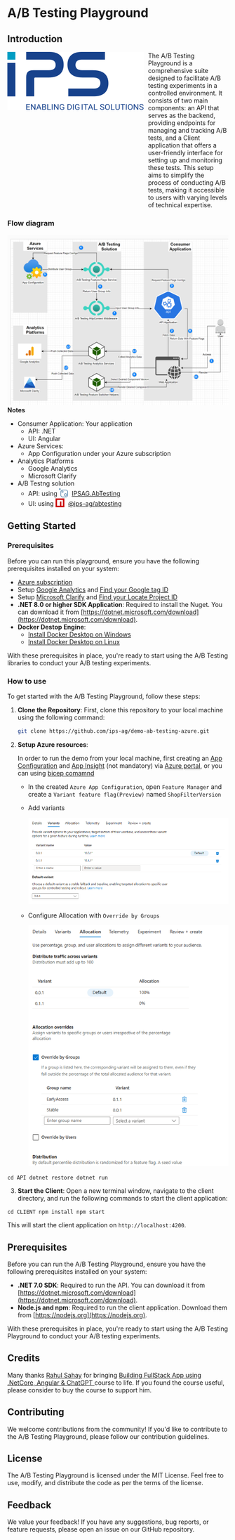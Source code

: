 # A/B Testing Playground
## Introduction
<div style="display: flex;">
  <div >
  <a href="https://www.ips-ag.com">
      <img src="../docs/images/ips-ag.svg" alt="IPS AG" style="max-width: 100%;">
    </a>
  </div>
  <div style="flex: 1; padding-left: 10px;">
    The A/B Testing Playground is a comprehensive suite designed to facilitate A/B testing experiments in a controlled environment. It consists of two main components: an API that serves as the backend, providing endpoints for managing and tracking A/B tests, and a Client application that offers a user-friendly interface for setting up and monitoring these tests. This setup aims to simplify the process of conducting A/B tests, making it accessible to users with varying levels of technical expertise.
  </div>
</div>

### Flow diagram
![alt text](../docs/diagrams/architecture-diagram.PNG)
**Notes**

- Consumer Application: Your application
  - API: .NET
  - UI: Angular
- Azure Services:
  - App Configuration under your Azure subscription
- Analytics Platforms
  - Google Analytics
  - Microsoft Clarify
- A/B Testng solution
  - API: using <img style="width: 20px; top: 3px; position: relative; margin-right: 5px;" src="../docs/images/nuget.svg"/> [IPSAG.AbTesting][nuget_package]
  - UI: using <img style="width: 20px; top: 3px; position: relative; margin-right: 5px;" src="../docs/images/npm.png"/> [@ips-ag/abtesting][npm_package]

## Getting Started

### Prerequisites

Before you can run this playground, ensure you have the following prerequisites installed on your system:

- [Azure subscription][azure_sub]
- Setup [Google Analytics][google_analytics] and [Find your Google tag ID][google_tag_id]
- Setup [Microsoft Clarify][ms_clarify] and [Find your Locate Project ID][clarify_id]
- **.NET 8.0 or higher SDK Application**: Required to install the Nuget. You can download it from [https://dotnet.microsoft.com/download](https://dotnet.microsoft.com/download).
- **Docker Destop Engine**:
  - [Install Docker Desktop on Windows][docker_window]
  - [Install Docker Desktop on Linux][docker_linux]

With these prerequisites in place, you're ready to start using the A/B Testing libraries to conduct your A/B testing experiments.

### How to use

To get started with the A/B Testing Playground, follow these steps:

1. **Clone the Repository**: First, clone this repository to your local machine using the following command:

   ```bash
   git clone https://github.com/ips-ag/demo-ab-testing-azure.git
   ```

2. **Setup Azure resources**:

   In order to run the demo from your local machine, first creating an [App Configuration][app_config_docs] and [App Insight][app_insights_docs] (not mandatory) via [Azure portal](https://portal.azure.com/), or you can using [bicep comamnd](../bicep/README.md)
   - In the created `Azure App Configuration`, open `Feature Manager` and create a `Variant feature flag(Preview)` named `ShopFilterVersion`
   - Add variants

      ![alt text](../docs/images/feature-flag-variant.png)
   - Configure Allocation with `Override by Groups`

      ![alt text](../docs/images/feature-flag-allocation.png)

```
cd API dotnet restore dotnet run
```

3. **Start the Client**: Open a new terminal window, navigate to the client directory, and run the following commands to start the client application:

```
cd CLIENT npm install npm start
```

This will start the client application on `http://localhost:4200`.

## Prerequisites

Before you can run the A/B Testing Playground, ensure you have the following prerequisites installed on your system:

- **.NET 7.0 SDK**: Required to run the API. You can download it from [https://dotnet.microsoft.com/download](https://dotnet.microsoft.com/download).
- **Node.js and npm**: Required to run the client application. Download them from [https://nodejs.org](https://nodejs.org).

With these prerequisites in place, you're ready to start using the A/B Testing Playground to conduct your A/B testing experiments.

## Credits

Many thanks [Rahul Sahay](https://www.udemy.com/user/rahulsahay-2/) for bringing [Building FullStack App using .NetCore, Angular & ChatGPT
](https://www.udemy.com/course/building-fullstack-app-using-netcore-angular-chatgpt/#instructor-1) course to life. If you found the course useful, please consider to buy the course to support him.

## Contributing

We welcome contributions from the community! If you'd like to contribute to the A/B Testing Playground, please follow our contribution guidelines.

## License

The A/B Testing Playground is licensed under the MIT License. Feel free to use, modify, and distribute the code as per the terms of the license.

## Feedback

We value your feedback! If you have any suggestions, bug reports, or feature requests, please open an issue on our GitHub repository.

<!-- LINKS -->

[nuget_source]: https://github.com/ips-ag/demo-ab-testing-azure/tree/main/packages/Nuget/IPSAG.AbTesting
[npm_source]: https://github.com/ips-ag/demo-ab-testing-azure/tree/main/packages/npm/abtesting
[playground_source]: https://github.com/ips-ag/demo-ab-testing-azure/tree/main/playground
[source_readme]: https://github.com/ips-ag/demo-ab-testing-azure/tree/main/packages/Nuget/IPSAG.AbTesting/README.md
[npm_readme]: https://github.com/ips-ag/demo-ab-testing-azure/tree/main/packages/npm/abtesting/README.md
[playground_readme]: https://github.com/ips-ag/demo-ab-testing-azure/tree/main/playground/README.md
[nuget_package]: https://www.nuget.org/packages/IPSAG.AbTesting/
[nuget]: https://www.nuget.org/
[npm_package]: https://www.npmjs.com/package/@ips-ag/abtesting
[playground]: https://github.com/ips-ag/demo-ab-testing-azure/tree/main/playground
[azure_sub]: https://azure.microsoft.com/free/dotnet/
[app_config_docs]: https://learn.microsoft.com/en-us/azure/azure-app-configuration/overview
[app_config_create_portal]: https://learn.microsoft.com/en-us/azure/azure-app-configuration/quickstart-azure-app-configuration-create?tabs=azure-portal
[app_config_create_cli]: https://learn.microsoft.com/en-us/azure/azure-app-configuration/quickstart-azure-app-configuration-create?tabs=azure-cli
[app_insights_docs]: https://learn.microsoft.com/en-us/azure/azure-monitor/app/app-insights-overview
[license]: https://github.com/ips-ag/demo-ab-testing-azure/blob/main/LICENSE
[google_analytics]: https://support.google.com/analytics/answer/9304153?hl=en&ref_topic=14088998&sjid=6531891111814199507-EU
[google_tag_id]: https://support.google.com/analytics/answer/9539598?hl=en
[ms_clarify]: https://learn.microsoft.com/en-us/clarity/setup-and-installation/clarity-setup
[clarify_id]: https://learn.microsoft.com/en-us/clarity/third-party-integrations/abtasty-integration#step-1
[docker_window]: https://docs.docker.com/desktop/install/windows-install/
[docker_linux]: https://docs.docker.com/desktop/install/linux-install/
[bicep_tools]: https://learn.microsoft.com/en-us/azure/azure-resource-manager/bicep/install
[create_acr]: https://learn.microsoft.com/en-us/azure/aks/cluster-container-registry-integration?tabs=azure-cli#create-a-new-acr
